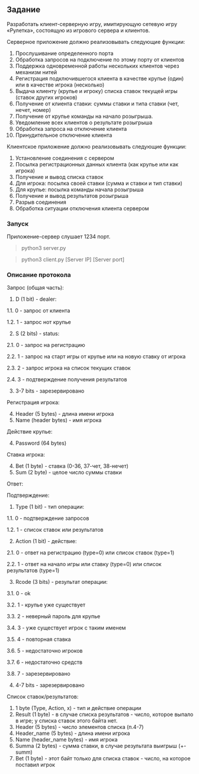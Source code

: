 ## Задание

Разработать клиент-серверную игру, имитирующую сетевую
игру «Рулетка», состоящую из игрового сервера и клиентов.

Серверное приложение должно реализовывать следующие функции:
1) Прослушивание определенного порта
2) Обработка запросов на подключение по этому порту от клиентов
3) Поддержка одновременной работы нескольких клиентов через механизм нитей
4) Регистрация подключившегося клиента в качестве крупье (один) или
в качестве игрока (несколько)
5) Выдача клиенту (крупье и игроку) списка ставок текущей игры (ставок других игроков)
6) Получение от клиента ставки: суммы ставки и типа ставки (чет, нечет, номер)
7) Получение от крупье команды на начало розыгрыша.
8) Уведомление всех клиентов о результате розыгрыша
9) Обработка запроса на отключение клиента
10) Принудительное отключение клиента 

Клиентское приложение должно реализовывать следующие функции: 
1) Установление соединения с сервером
2) Посылка регистрационных данных клиента (как крупье или как игрока)
3) Получение и вывод списка ставок
4) Для игрока: посылка своей ставки (сумма и ставки и тип ставки)
5) Для крупье: посылка команды начала розыгрыша
6) Получение и вывод результатов розыгрыша
7) Разрыв соединения
8) Обработка ситуации отключения клиента сервером

### Запуск
Приложение-сервер слушает 1234 порт.
>python3 server.py

>python3 client.py [Server IP] [Server port]

### Описание протокола
Запрос (общая часть):
1. D (1 bit) - dealer:

1.1. 0 - запрос от клиента

1.2. 1 - запрос нот крупье 

2. S (2 bits) - status:

2.1. 0 - запрос на регистрацию

2.2. 1 - запрос на старт игры от крупье или на новую ставку от игрока

2.3. 2 - запрос игрока на список текущих ставок

2.4. 3 - подтверждение получения результатов

3. 3-7 bits - зарезервировано


Регистрация игрока:

4. Header (5 bytes) - длина имени игрока
5. Name (header bytes) - имя игрока


Действие крупье:

4. Password (64 bytes) 


Ставка игрока:

4. Bet (1 byte) - ставка (0-36, 37-чет, 38-нечет)
5. Sum (2 byte) - целое число суммы ставки


Ответ:

Подтверждение:
1. Type (1 bit) - тип операции:

1.1. 0 - подтверждение запросов

1.2. 1 - список ставок или результатов

2. Action (1 bit) - действие:

2.1. 0 - ответ на регистрацию (type=0) или список ставок (type=1)

2.2. 1 - ответ на начало игры или ставку (type=0) или список результатов (type=1)

3. Rcode (3 bits) - результат операции:

3.1. 0 - ok

3.2. 1 - крупье уже существует

3.3. 2 - неверный пароль для крупье

3.4. 3 - уже существует игрок с таким именем

3.5. 4 - повторная ставка

3.6. 5 - недостаточно игроков

3.7. 6 - недостаточно средств

3.8. 7 - зарезервировано

4. 4-7 bits - зарезервировано


Список ставок/результатов:
1. 1 byte (Type, Action, x) - тип и действие операции
2. Result (1 byte) - в случае списка результатов - число, которое выпало в игре; у списка ставок этого байта нет.
3. Header (5 bytes) - число элементов списка (п.4-7)
4. Header_name (5 bytes) - длина имени игрока
5. Name (header_name bytes) - имя игрока
6. Summa (2 bytes) - сумма ставки, в случае результата выигрыш (+-summ)
7. Bet (1 byte) - этот байт только для списка ставок - число, на которое поставил игрок

